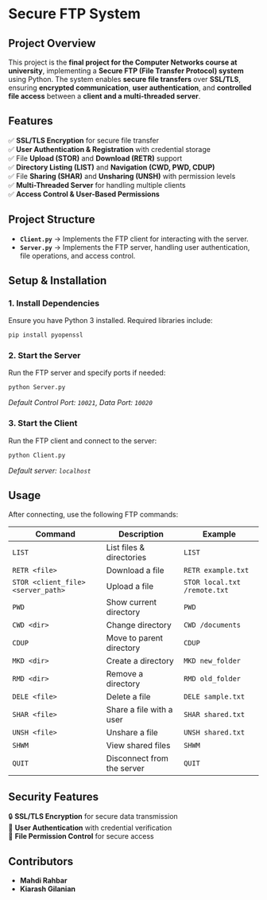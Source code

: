 # Secure FTP System  

## **Project Overview**  
This project is the **final project for the Computer Networks course at university**, implementing a **Secure FTP (File Transfer Protocol) system** using Python. The system enables **secure file transfers** over **SSL/TLS**, ensuring **encrypted communication**, **user authentication**, and **controlled file access** between a **client and a multi-threaded server**.  

## **Features**  
✅ **SSL/TLS Encryption** for secure file transfer  
✅ **User Authentication & Registration** with credential storage  
✅ File **Upload (STOR)** and **Download (RETR)** support  
✅ **Directory Listing (LIST)** and **Navigation (CWD, PWD, CDUP)**  
✅ File **Sharing (SHAR)** and **Unsharing (UNSH)** with permission levels  
✅ **Multi-Threaded Server** for handling multiple clients  
✅ **Access Control & User-Based Permissions**  

## **Project Structure**  
- **`Client.py`** → Implements the FTP client for interacting with the server.  
- **`Server.py`** → Implements the FTP server, handling user authentication, file operations, and access control.  

## **Setup & Installation**  

### **1. Install Dependencies**  
Ensure you have Python 3 installed. Required libraries include:  
```bash
pip install pyopenssl
```

### **2. Start the Server**  
Run the FTP server and specify ports if needed:  
```bash
python Server.py
```
_Default Control Port: `10021`, Data Port: `10020`_  

### **3. Start the Client**  
Run the FTP client and connect to the server:  
```bash
python Client.py
```
_Default server: `localhost`_  

## **Usage**  
After connecting, use the following FTP commands:  

| **Command**  | **Description**  | **Example**  |
|-------------|----------------|-------------|
| `LIST`      | List files & directories  | `LIST`  |
| `RETR <file>` | Download a file  | `RETR example.txt`  |
| `STOR <client_file> <server_path>` | Upload a file  | `STOR local.txt /remote.txt`  |
| `PWD`       | Show current directory | `PWD` |
| `CWD <dir>` | Change directory | `CWD /documents` |
| `CDUP`      | Move to parent directory | `CDUP` |
| `MKD <dir>` | Create a directory | `MKD new_folder` |
| `RMD <dir>` | Remove a directory | `RMD old_folder` |
| `DELE <file>` | Delete a file | `DELE sample.txt` |
| `SHAR <file>` | Share a file with a user | `SHAR shared.txt` |
| `UNSH <file>` | Unshare a file | `UNSH shared.txt` |
| `SHWM` | View shared files | `SHWM` |
| `QUIT`      | Disconnect from the server | `QUIT` |

## **Security Features**  
🔒 **SSL/TLS Encryption** for secure data transmission  
🔐 **User Authentication** with credential verification  
📂 **File Permission Control** for secure access  

## **Contributors**  
- **Mahdi Rahbar**  
- **Kiarash Gilanian**  
